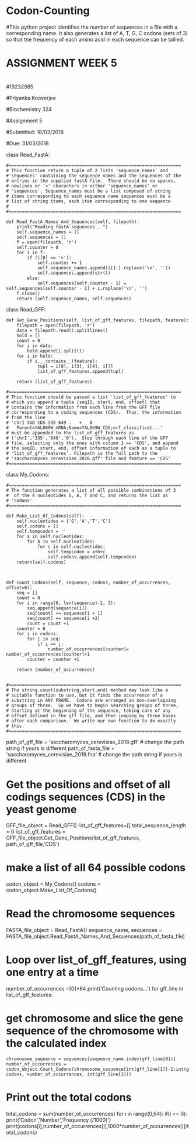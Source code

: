 # Codon-Counting
#This python project identifies the number of sequences in a file with a corresponding name. It also generates a list of A, T, G, C codons (sets of 3) so that the frequency of each amino acid in each sequence can be tallied.
#				ASSIGNMENT WEEK 5
#
#19232985

#Priyanka Kooverjee

#Biochemistry 324

#Assignment 5

#Submitted: 18/03/2018

#Due: 31/03/2018

class Read_FastA:

    #==================================================================
    # This function return a tuple of 2 lists 'sequence_names' and
    #'sequences' containing the sequence names and the sequences of the
    # entries in the supplied fastA file.  There should be no spaces,
    # newlines or '>' characters in either 'sequence_names' or
    # 'sequences'. Sequence_names must be a list composed of string
    # items corresponding to each sequence name sequences must be a
    # list of string items, each item corresponding to one sequence
    #
    #==================================================================

    def Read_FastA_Names_And_Sequences(self, filepath):
        print("Reading fastA sequences...")
        self.sequence_names = []
        self.sequences = []
        f = open(filepath, 'r')
        self.counter = 0
        for i in f:
            if (i[0] == '>'):
                self.counter += 1
                self.sequence_names.append(i[1:].replace('\n', ''))
                self.sequences.append(str())
            else:
                self.sequences[self.counter - 1] = self.sequences[self.counter - 1] + i.replace('\n', '')
        f.close()
        return (self.sequence_names, self.sequences)


class Read_GFF:

    def Get_Gene_Positions(self, list_of_gff_features, filepath, feature):
        filepath = open(filepath, 'r')
        data = filepath.read().splitlines()
        hold = []
        count = 0
        for i in data:
            hold.append(i.split())
        for i in hold:
            if i.__contains__(feature):
                tupl = i[0], i[3], i[4], i[7]
                list_of_gff_features.append(tupl)

        return (list_of_gff_features)

    #==================================================================
    # This function should be passed a list 'list_of_gff_features' to
    # which you append a tuple (seqID, start, end, offset) that
    # contains the information from each line from the GFF file
    # corresponding to a coding sequences (CDS).  Thus, the information
    # from the line 
    # 'chrI	SGD	CDS	335	649	.	+	0
    #	Parent=YAL069W_mRNA;Name=YAL069W_CDS;orf_classificat...'
    # must be appended to the list_of_gff_features as
    # ('chrI','335','649','0').  Step through each line of the GFF 
    # file, selecting only the ones with column 2 == 'CDS', and append
    # the seqID, start, end, offset information of each as a tuple to
    # 'list_of_gff_features'. Filepath is the full path to the
    # 'saccharomyces_cerevisiae_2018.gff' file and feature == 'CDS'
    #==================================================================



class My_Codons:

    #==================================================================
    # The function generates a list of all possible combinations of 3
    #  of the 4 nucleotides G, A, T and C, and returns the list as
    # 'codons'
    #==================================================================

    def Make_List_Of_Codons(self):
        self.nucleotides = ['G','A','T','C']
        self.codons = []
        self.tempcodon = ''
        for a in self.nucleotides:
            for b in self.nucleotides:
                for c in self.nucleotides:
                    self.tempcodon = a+b+c
                    self.codons.append(self.tempcodon)
        return(self.codons)



    def Count_Codons(self, sequence, codons, number_of_occurrences, offset=0):
        seq = []
        count = 0
        for i in range(0, len(sequence)-2, 3):
            seq.append(sequence[i])
            seq[count] += sequence[i + 1]
            seq[count] += sequence[i +2]
            count = count +1
        counter = 0
        for i in codons:
            for j in seq:
                if i == j:
                    number_of_occurrences[counter]= number_of_occurrences[counter]+1
            counter = counter +1

        return (number_of_occurrences)

                #==================================================================
    # The string.count(substring,start,end) method may look like a
    # suitable function to use, but it finds the occurrence of a
    # substring in ANY FRAME.  Codons are arranged in non-overlapping
    # groups of three.  So we have to begin searching groups of three,
    # starting at the beginning of the sequence, taking care of any
    # offset defined in the gff file, and then jumping by three bases
    # after each comparison.  We write our own function to do exactly
    # this.
    #==================================================================



path_of_gff_file = 'saccharomyces_cerevisiae_2018.gff' # change the path string if yours is different
path_of_fasta_file = 'saccharomyces_cerevisiae_2018.fna' # change the path string if yours is different

# Get the positions and offset of all codings sequences (CDS) in the yeast genome

GFF_file_object = Read_GFF()
list_of_gff_features=[]
total_sequence_length = 0
list_of_gff_features = GFF_file_object.Get_Gene_Positions(list_of_gff_features, path_of_gff_file,'CDS')

# make a list of all 64 possible codons

codon_object = My_Codons()
codons = codon_object.Make_List_Of_Codons()

# Read the chromosome sequences

FASTA_file_object = Read_FastA()
sequence_name, sequences = FASTA_file_object.Read_FastA_Names_And_Sequences(path_of_fasta_file)

# Loop over list_of_gff_features, using one entry at a time

number_of_occurrences =[0]*64
print('Counting codons...')
for gff_line in list_of_gff_features:

# get chromosome and slice the gene sequence of the chromosome with the calculated index
    chromosome_sequence = sequences[sequence_name.index(gff_line[0])]
    number_of_occurrences = codon_object.Count_Codons(chromosome_sequence[int(gff_line[1])-1:int(gff_line[2])], codons, number_of_occurrences, int(gff_line[3]))

# Print out the total codons
total_codons = sum(number_of_occurrences)
for i in range(0,64):
    if(i == 0):
        print('Codon','Number','Frequency (/1000)')
    print(codons[i],number_of_occurrences[i],1000*number_of_occurrences[i]/total_codons)
